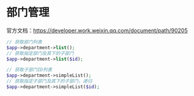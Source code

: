 # 部门管理

官方文档：https://developer.work.weixin.qq.com/document/path/90205

```php
// 获取部门列表
$app->department->list();
// 获取指定部门及其下的子部门
$app->department->list($id);

// 获取子部门ID列表
$app->department->simpleList();
// 获取指定子部门及其下的子部门，递归
$app->department->simpleList($id);
```
